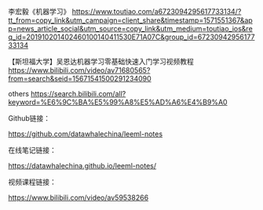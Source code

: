 李宏毅《机器学习》
https://www.toutiao.com/a6723094295617733134/?tt_from=copy_link&utm_campaign=client_share&timestamp=1571551367&app=news_article_social&utm_source=copy_link&utm_medium=toutiao_ios&req_id=201910201402460100140411530E71A07C&group_id=6723094295617733134

【斯坦福大学】吴恩达机器学习零基础快速入门学习视频教程
https://www.bilibili.com/video/av71680565?from=search&seid=15671541500291234090

others
https://search.bilibili.com/all?keyword=%E6%9C%BA%E5%99%A8%E5%AD%A6%E4%B9%A0

Github链接：

https://github.com/datawhalechina/leeml-notes

在线笔记链接：

https://datawhalechina.github.io/leeml-notes/

视频课程链接：

https://www.bilibili.com/video/av59538266
